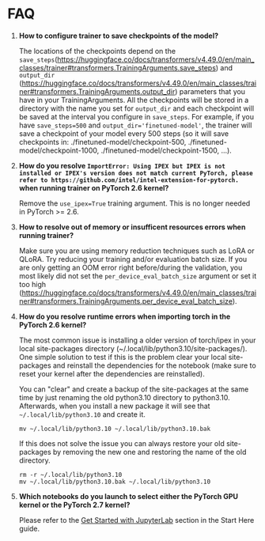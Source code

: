 # FAQ

1. **How to configure trainer to save checkpoints of the model?**

    The locations of the checkpoints depend on the `save_steps`(https://huggingface.co/docs/transformers/v4.49.0/en/main_classes/trainer#transformers.TrainingArguments.save_steps) and `output_dir` (https://huggingface.co/docs/transformers/v4.49.0/en/main_classes/trainer#transformers.TrainingArguments.output_dir) parameters that you have in your TrainingArguments. All the checkpoints will be stored in a directory with the name you set for `output_dir` and each checkpoint will be saved at the interval you configure in `save_steps`. For example, if you have `save_steps=500` and `output_dir='finetuned-model'`, the trainer will save a checkpoint of your model every 500 steps (so it will save checkpoints in: ./finetuned-model/checkpoint-500, ./finetuned-model/checkpoint-1000, ./finetuned-model/checkpoint-1500, ...).

2. **How do you resolve `ImportError: Using IPEX but IPEX is not installed or IPEX's version does not match current PyTorch, please refer to https://github.com/intel/intel-extension-for-pytorch.` when running trainer on PyTorch 2.6 kernel?**

    Remove the `use_ipex=True` training argument. This is no longer needed in PyTorch >= 2.6.

3. **How to resolve out of memory or insufficent resources errors when running trainer?**

    Make sure you are using memory reduction techniques such as LoRA or QLoRA. Try reducing your training and/or evaluation batch size. If you are only getting an OOM error right before/during the validation, you most likely did not set the `per_device_eval_batch_size` argument or set it too high (https://huggingface.co/docs/transformers/v4.49.0/en/main_classes/trainer#transformers.TrainingArguments.per_device_eval_batch_size).

4. **How do you resolve runtime errors when importing torch in the PyTorch 2.6 kernel?**

    The most common issue is installing a older version of torch/ipex in your local site-packages directory (~/.local/lib/python3.10/site-packages/). One simple solution to test if this is the problem clear your local site-packages and reinstall the dependencies for the notebook (make sure to reset your kernel after the dependencies are reinstalled).

    You can "clear" and create a backup of the site-packages at the same time by just renaming the old python3.10 directory to python3.10. Afterwards, when you install a new package it will see that `~/.local/lib/python3.10` and create it.

    ```
    mv ~/.local/lib/python3.10 ~/.local/lib/python3.10.bak
    ```

    If this does not solve the issue you can always restore your old site-packages by removing the new one and restoring the name of the old directory.

    ```
    rm -r ~/.local/lib/python3.10
    mv ~/.local/lib/python3.10.bak ~/.local/lib/python3.10
    ```
5. **Which notebooks do you launch to select either the PyTorch GPU kernel or the PyTorch 2.7 kernel?**

    Please refer to the [Get Started with JupyterLab](https://github.com/ACANETS/genai-labs/blob/main/StartHere.md#get-started-with-jupyterlab) section in the Start Here guide.






